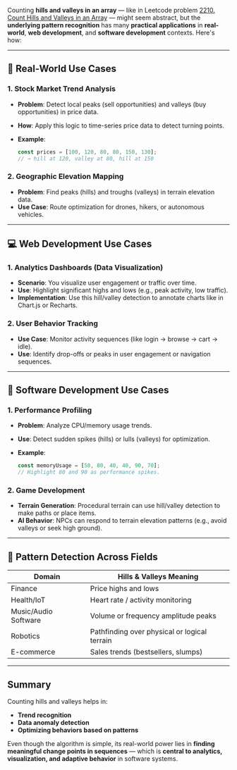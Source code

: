 Counting **hills and valleys in an array** — like in Leetcode problem [2210. Count Hills and Valleys in an Array](https://leetcode.com/problems/count-hills-and-valleys-in-an-array) — might seem abstract, but the **underlying pattern recognition** has many **practical applications** in **real-world**, **web development**, and **software development** contexts. Here's how:

---

## 🧠 Real-World Use Cases

### 1. **Stock Market Trend Analysis**

* **Problem**: Detect local peaks (sell opportunities) and valleys (buy opportunities) in price data.
* **How**: Apply this logic to time-series price data to detect turning points.
* **Example**:

  ```js
  const prices = [100, 120, 80, 80, 150, 130]; 
  // → hill at 120, valley at 80, hill at 150
  ```

### 2. **Geographic Elevation Mapping**

* **Problem**: Find peaks (hills) and troughs (valleys) in terrain elevation data.
* **Use Case**: Route optimization for drones, hikers, or autonomous vehicles.

---

## 💻 Web Development Use Cases

### 1. **Analytics Dashboards (Data Visualization)**

* **Scenario**: You visualize user engagement or traffic over time.
* **Use**: Highlight significant highs and lows (e.g., peak activity, low traffic).
* **Implementation**: Use this hill/valley detection to annotate charts like in Chart.js or Recharts.

### 2. **User Behavior Tracking**

* **Use Case**: Monitor activity sequences (like login → browse → cart → idle).
* **Use**: Identify drop-offs or peaks in user engagement or navigation sequences.

---

## 🧰 Software Development Use Cases

### 1. **Performance Profiling**

* **Problem**: Analyze CPU/memory usage trends.
* **Use**: Detect sudden spikes (hills) or lulls (valleys) for optimization.
* **Example**:

  ```js
  const memoryUsage = [50, 80, 40, 40, 90, 70];
  // Highlight 80 and 90 as performance spikes.
  ```

### 2. **Game Development**

* **Terrain Generation**: Procedural terrain can use hill/valley detection to make paths or place items.
* **AI Behavior**: NPCs can respond to terrain elevation patterns (e.g., avoid valleys or seek high ground).

---

## 🔄 Pattern Detection Across Fields

| Domain               | Hills & Valleys Meaning                      |
| -------------------- | -------------------------------------------- |
| Finance              | Price highs and lows                         |
| Health/IoT           | Heart rate / activity monitoring             |
| Music/Audio Software | Volume or frequency amplitude peaks          |
| Robotics             | Pathfinding over physical or logical terrain |
| E-commerce           | Sales trends (bestsellers, slumps)           |

---

## Summary

Counting hills and valleys helps in:

* **Trend recognition**
* **Data anomaly detection**
* **Optimizing behaviors based on patterns**

Even though the algorithm is simple, its real-world power lies in **finding meaningful change points in sequences** — which is **central to analytics, visualization, and adaptive behavior** in software systems.
